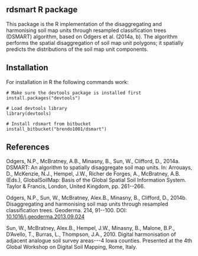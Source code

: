 ## rdsmart R package

This package is the R implementation of the disaggregating and harmonising soil map units through resampled classification trees (DSMART) algorithm, based on Odgers et al. (2014a, b). The algorithm performs the spatial disaggregation of soil map unit polygons; it spatially predicts the distributions of the soil map unit components.

## Installation

For installation in R the following commands work:

```
# Make sure the devtools package is installed first
install.packages("devtools")

# Load devtools library
library(devtools)

# Install rdsmart from bitbucket
install_bitbucket("brendo1001/dsmart")
```

## References

Odgers, N.P., McBratney, A.B., Minasny, B., Sun, W., Clifford, D., 2014a. DSMART: An algorithm to spatially disaggregate soil map units. In: Arrouays, D., McKenzie, N.J., Hempel, J.W., Richer de Forges, A., McBratney, A.B. (Eds.), GlobalSoilMap: Basis of the Global Spatial Soil Information System. Taylor & Francis, London, United Kingdom, pp. 261--266.

Odgers, N.P., Sun, W., McBratney, Alex.B., Minasny, B., Clifford, D., 2014b. Disaggregating and harmonising soil map units through resampled classification trees. Geoderma. 214, 91--100. DOI: [10.1016/j.geoderma.2013.09.024](https://doi.org/10.1016/j.geoderma.2013.09.024)

Sun, W., McBratney, Alex.B., Hempel, J.W., Minasny, B., Malone, B.P., D’Avello, T., Burras, L., Thompson, J.A., 2010. Digital harmonisation of adjacent analogue soil survey areas---4 Iowa counties. Presented at the 4th Global Workshop on Digital Soil Mapping, Rome, Italy.


